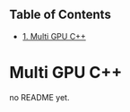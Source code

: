<div id="table-of-contents">
<h2>Table of Contents</h2>
<div id="text-table-of-contents">
<ul>
<li><a href="#sec-1">1. Multi GPU C++</a></li>
</ul>
</div>
</div>

# Multi GPU C++<a id="sec-1" name="sec-1"></a>

no README yet.

